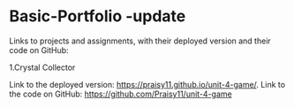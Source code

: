 # Basic-Portfolio -update

Links to projects and assignments, with their deployed version and their code on GitHub:

1.Crystal Collector

Link to the deployed version: https://praisy11.github.io/unit-4-game/.
Link to the code on GitHub: https://github.com/Praisy11/unit-4-game
